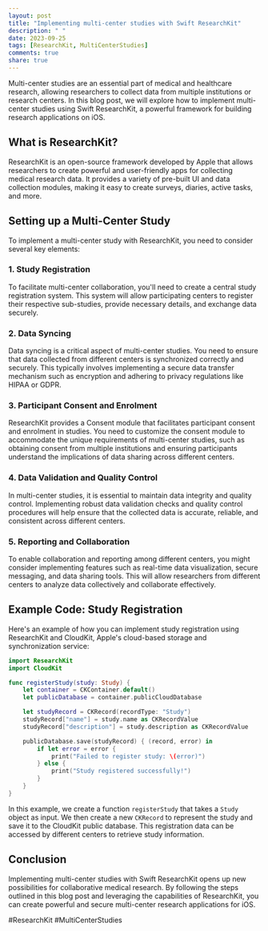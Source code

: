```yaml
---
layout: post
title: "Implementing multi-center studies with Swift ResearchKit"
description: " "
date: 2023-09-25
tags: [ResearchKit, MultiCenterStudies]
comments: true
share: true
---
```


Multi-center studies are an essential part of medical and healthcare research, allowing researchers to collect data from multiple institutions or research centers. In this blog post, we will explore how to implement multi-center studies using Swift ResearchKit, a powerful framework for building research applications on iOS.

## What is ResearchKit?

ResearchKit is an open-source framework developed by Apple that allows researchers to create powerful and user-friendly apps for collecting medical research data. It provides a variety of pre-built UI and data collection modules, making it easy to create surveys, diaries, active tasks, and more.

## Setting up a Multi-Center Study

To implement a multi-center study with ResearchKit, you need to consider several key elements:

### 1. Study Registration

To facilitate multi-center collaboration, you'll need to create a central study registration system. This system will allow participating centers to register their respective sub-studies, provide necessary details, and exchange data securely.

### 2. Data Syncing

Data syncing is a critical aspect of multi-center studies. You need to ensure that data collected from different centers is synchronized correctly and securely. This typically involves implementing a secure data transfer mechanism such as encryption and adhering to privacy regulations like HIPAA or GDPR.

### 3. Participant Consent and Enrolment

ResearchKit provides a Consent module that facilitates participant consent and enrolment in studies. You need to customize the consent module to accommodate the unique requirements of multi-center studies, such as obtaining consent from multiple institutions and ensuring participants understand the implications of data sharing across different centers.

### 4. Data Validation and Quality Control

In multi-center studies, it is essential to maintain data integrity and quality control. Implementing robust data validation checks and quality control procedures will help ensure that the collected data is accurate, reliable, and consistent across different centers.

### 5. Reporting and Collaboration

To enable collaboration and reporting among different centers, you might consider implementing features such as real-time data visualization, secure messaging, and data sharing tools. This will allow researchers from different centers to analyze data collectively and collaborate effectively.

## Example Code: Study Registration

Here's an example of how you can implement study registration using ResearchKit and CloudKit, Apple's cloud-based storage and synchronization service:

```swift
import ResearchKit
import CloudKit

func registerStudy(study: Study) {
    let container = CKContainer.default()
    let publicDatabase = container.publicCloudDatabase

    let studyRecord = CKRecord(recordType: "Study")
    studyRecord["name"] = study.name as CKRecordValue
    studyRecord["description"] = study.description as CKRecordValue

    publicDatabase.save(studyRecord) { (record, error) in
        if let error = error {
            print("Failed to register study: \(error)")
        } else {
            print("Study registered successfully!")
        }
    }
}
```

In this example, we create a function `registerStudy` that takes a `Study` object as input. We then create a new `CKRecord` to represent the study and save it to the CloudKit public database. This registration data can be accessed by different centers to retrieve study information.

## Conclusion

Implementing multi-center studies with Swift ResearchKit opens up new possibilities for collaborative medical research. By following the steps outlined in this blog post and leveraging the capabilities of ResearchKit, you can create powerful and secure multi-center research applications for iOS.

#ResearchKit #MultiCenterStudies